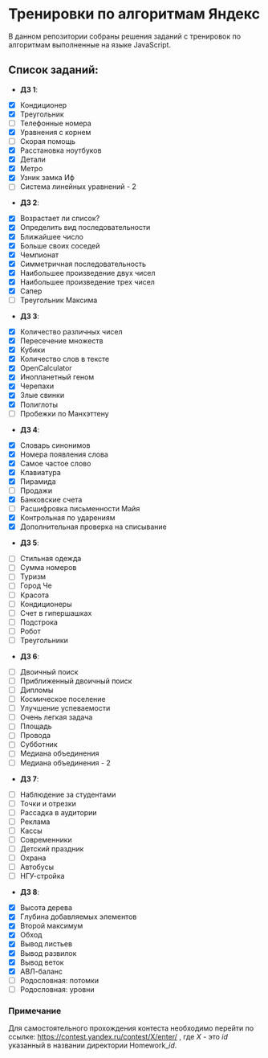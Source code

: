 # Тренировки по алгоритмам Яндекс

В данном репозитории собраны решения заданий с тренировок по алгоритмам выполненные на языке JavaScript.

## Список заданий:

- **ДЗ 1**:
- [X] Кондиционер
- [X] Треугольник
- [ ] Телефонные номера
- [X] Уравнения с корнем
- [ ] Скорая помощь
- [X] Расстановка ноутбуков
- [X] Детали
- [X] Метро
- [X] Узник замка Иф
- [ ] Система линейных уравнений - 2
- **ДЗ 2**:
- [X] Возрастает ли список?
- [X] Определить вид последовательности
- [X] Ближайшее число
- [X] Больше своих соседей
- [X] Чемпионат
- [X] Симметричная последовательность
- [X] Наибольшее произведение двух чисел
- [X] Наибольшее произведение трех чисел
- [X] Сапер
- [ ] Треугольник Максима
- **ДЗ 3**:
- [X] Количество различных чисел
- [X] Пересечение множеств
- [X] Кубики
- [X] Количество слов в тексте
- [X] OpenCalculator
- [X] Инопланетный геном
- [X] Черепахи
- [X] Злые свинки
- [X] Полиглоты
- [ ] Пробежки по Манхэттену
- **ДЗ 4**:
- [X] Словарь синонимов
- [X] Номера появления слова
- [X] Самое частое слово
- [X] Клавиатура
- [X] Пирамида
- [ ] Продажи
- [X] Банковские счета
- [ ] Расшифровка письменности Майя
- [X] Контрольная по ударениям
- [X] Дополнительная проверка на списывание
- **ДЗ 5**:
- [ ] Стильная одежда
- [ ] Сумма номеров
- [ ] Туризм
- [ ] Город Че
- [ ] Красота
- [ ] Кондиционеры
- [ ] Счет в гипершашках
- [ ] Подстрока
- [ ] Робот
- [ ] Треугольники
- **ДЗ 6**:
- [ ] Двоичный поиск
- [ ] Приближенный двоичный поиск
- [ ] Дипломы
- [ ] Космическое поселение
- [ ] Улучшение успеваемости
- [ ] Очень легкая задача
- [ ] Площадь
- [ ] Провода
- [ ] Субботник
- [ ] Медиана объединения
- [ ] Медиана объединения - 2
- **ДЗ 7**:
- [ ] Наблюдение за студентами
- [ ] Точки и отрезки
- [ ] Рассадка в аудитории
- [ ] Реклама
- [ ] Кассы
- [ ] Современники
- [ ] Детский праздник
- [ ] Охрана
- [ ] Автобусы
- [ ] НГУ-стройка
- **ДЗ 8**:
- [X] Высота дерева
- [X] Глубина добавляемых элементов
- [X] Второй максимум
- [X] Обход
- [X] Вывод листьев
- [X] Вывод развилок
- [X] Вывод веток
- [X] АВЛ-баланс
- [ ] Родословная: потомки
- [ ] Родословная: уровни

### Примечание

Для самостоятельного  прохождения контеста необходимо перейти по ссылке: https://contest.yandex.ru/contest/X/enter/ , где *X* - это *id* указанный в названии директории Homework_*id*.